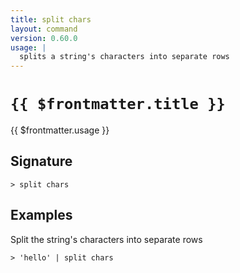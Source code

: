 ```yaml
---
title: split chars
layout: command
version: 0.60.0
usage: |
  splits a string's characters into separate rows
---
```


# `{{ $frontmatter.title }}`

<div style='white-space: pre-wrap;'>{{ $frontmatter.usage }}</div>

## Signature

`> split chars `

## Examples

Split the string's characters into separate rows

```shell
> 'hello' | split chars
```
